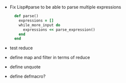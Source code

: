 - Fix Lisp#parse to be able to parse multiple expressions

  ```ruby
    def parse()
      expressions = []
      while_more_input do
        expressions << parse_expression()
      end
    end
  ```
- test reduce
- define map and filter in terms of reduce
- define unquote
- define defmacro?